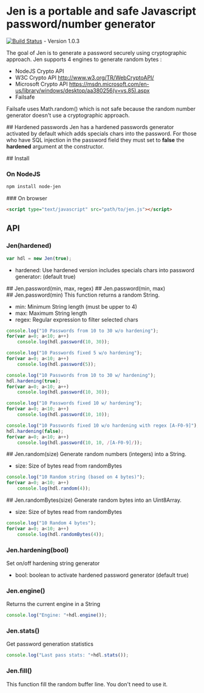# Jen is a portable and safe Javascript password/number generator


[![Build Status](https://travis-ci.org/mykiimike/jen.svg)](https://travis-ci.org/mykiimike/jen) - Version 1.0.3


The goal of Jen is to generate a password securely using cryptographic approach.
Jen supports 4 engines to generate random bytes :
* NodeJS Crypto API
* W3C Crypto API http://www.w3.org/TR/WebCryptoAPI/
* Microsoft Crypto API https://msdn.microsoft.com/en-us/library/windows/desktop/aa380256(v=vs.85).aspx
* Failsafe

Failsafe uses Math.random() which is not safe because the random number generator doesn't use a 
cryptographic approach.

## Hardened passwords
Jen has a hardened passwords generator activated by default which adds specials chars into the password.
For those who have SQL injection in the password field they must set to **false** the **hardened** 
argument at the constructor. 

## Install

### On NodeJS
```bash
npm install node-jen
```

### On browser
```html
<script type="text/javascript" src="path/to/jen.js"></script>
```

## API

### Jen(hardened)
```js
var hdl = new Jen(true);
```
* hardened: Use hardened version includes specials chars into password generator: (default true)

## Jen.password(min, max, regex)
## Jen.password(min, max)
## Jen.password(min)
This function returns a random String.

* min: Minimum String length (must be upper to 4)
* max: Maximum String length
* regex: Regular expression to filter selected chars

```js
console.log("10 Passwords from 10 to 30 w/o hardening");
for(var a=0; a<10; a++)
	console.log(hdl.password(10, 30));

console.log("10 Passwords fixed 5 w/o hardening");
for(var a=0; a<10; a++)
	console.log(hdl.password(5));

console.log("10 Passwords from 10 to 30 w/ hardening");
hdl.hardening(true);
for(var a=0; a<10; a++)
	console.log(hdl.password(10, 30));

console.log("10 Passwords fixed 10 w/ hardening");
for(var a=0; a<10; a++)
	console.log(hdl.password(10, 10));

console.log("10 Passwords fixed 10 w/o hardening with regex [A-F0-9]");
hdl.hardening(false);
for(var a=0; a<10; a++)
	console.log(hdl.password(10, 10, /[A-F0-9]/));
```

## Jen.random(size)
Generate random numbers (integers) into a String.

* size: Size of bytes read from randomBytes

```js
console.log("10 Random string (based on 4 bytes)");
for(var a=0; a<10; a++)
	console.log(hdl.random(4));
```

## Jen.randomBytes(size)
Generate random bytes into an Uint8Array.

* size: Size of bytes read from randomBytes

```js
console.log("10 Random 4 bytes");
for(var a=0; a<10; a++)
	console.log(hdl.randomBytes(4));
```

### Jen.hardening(bool)
Set on/off hardening string generator
 
* bool: boolean to activate hardened password generator (default true)
  
### Jen.engine() 
Returns the current engine in a String
```js
console.log("Engine: "+hdl.engine());
```

### Jen.stats() 
Get password generation statistics 
```js
console.log("Last pass stats: "+hdl.stats());
```

### Jen.fill()
This function fill the random buffer line. You don't need to use it.
  
